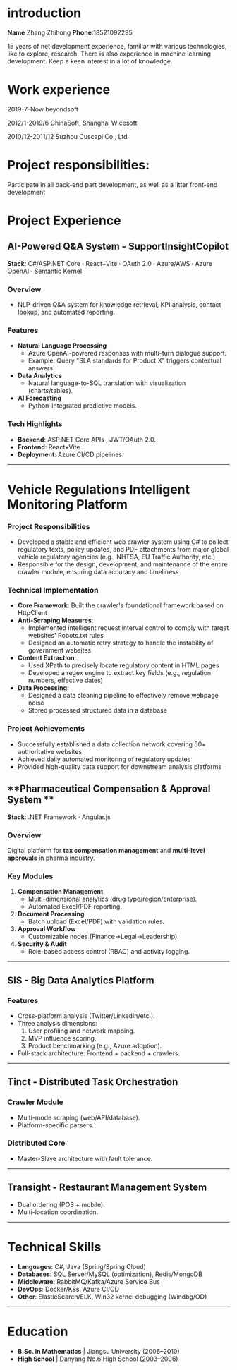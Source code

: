 
# introduction
**Name** Zhang Zhihong    **Phone**:18521092295

15 years of net development experience, familiar with various technologies, like to explore, research. There is also experience in machine learning development. Keep a keen interest in a lot of knowledge. 

# Work experience
2019-7-Now beyondsoft

2012/1-2019/6 ChinaSoft, Shanghai Wicesoft

2010/12-2011/12 Suzhou Cuscapi Co., Ltd

# Project responsibilities:
Participate in all back-end part development, as well as a litter front-end development

# Project Experience  

## **AI-Powered Q&A System - SupportInsightCopilot**  
**Stack**: C#/ASP.NET Core · React+Vite · OAuth 2.0 · Azure/AWS · Azure OpenAI · Semantic Kernel  

### Overview  
- NLP-driven Q&A system for knowledge retrieval, KPI analysis, contact lookup, and automated reporting.  

### Features  
- **Natural Language Processing**  
  - Azure OpenAI-powered responses with multi-turn dialogue support.  
  - Example: Query "SLA standards for Product X" triggers contextual answers.  
- **Data Analytics**  
  - Natural language-to-SQL translation with visualization (charts/tables).  
- **AI Forecasting**  
  - Python-integrated predictive models.  

### Tech Highlights  
- **Backend**: ASP.NET Core APIs , JWT/OAuth 2.0.  
- **Frontend**: React+Vite .  
- **Deployment**: Azure CI/CD pipelines.  

---

#  Vehicle Regulations Intelligent Monitoring Platform  

### Project Responsibilities  
- Developed a stable and efficient web crawler system using C# to collect regulatory texts, policy updates, and PDF attachments from major global vehicle regulatory agencies (e.g., NHTSA, EU Traffic Authority, etc.)  
- Responsible for the design, development, and maintenance of the entire crawler module, ensuring data accuracy and timeliness  

### Technical Implementation  
- **Core Framework**: Built the crawler's foundational framework based on HttpClient  
- **Anti-Scraping Measures**:  
  - Implemented intelligent request interval control to comply with target websites' Robots.txt rules  
  - Designed an automatic retry strategy to handle the instability of government websites  
- **Content Extraction**:  
  - Used XPath to precisely locate regulatory content in HTML pages  
  - Developed a regex engine to extract key fields (e.g., regulation numbers, effective dates)  
- **Data Processing**:  
  - Designed a data cleaning pipeline to effectively remove webpage noise  
  - Stored processed structured data in a database  

### Project Achievements  
- Successfully established a data collection network covering 50+ authoritative websites  
- Achieved daily automated monitoring of regulatory updates  
- Provided high-quality data support for downstream analysis platforms  


## **Pharmaceutical Compensation & Approval System **  
**Stack**: .NET Framework · Angular.js  

### Overview  
Digital platform for **tax compensation management** and **multi-level approvals** in pharma industry.  

### Key Modules  
1. **Compensation Management**  
   - Multi-dimensional analytics (drug type/region/enterprise).  
   - Automated Excel/PDF reporting.  
2. **Document Processing**  
   - Batch upload (Excel/PDF) with validation rules.  
3. **Approval Workflow**  
   - Customizable nodes (Finance→Legal→Leadership).  
4. **Security & Audit**  
   - Role-based access control (RBAC) and activity logging.  

---

## **SIS - Big Data Analytics Platform**  
### Features  
- Cross-platform analysis (Twitter/LinkedIn/etc.).  
- Three analysis dimensions:  
  1. User profiling and network mapping.  
  2. MVP influence scoring.  
  3. Product benchmarking (e.g., Azure adoption).  
- Full-stack architecture: Frontend + backend + crawlers.  

---

## **Tinct - Distributed Task Orchestration**  
### Crawler Module  
- Multi-mode scraping (web/API/database).  
- Platform-specific parsers.  

### Distributed Core  
- Master-Slave architecture with fault tolerance.  

---

## **Transight - Restaurant Management System**  
- Dual ordering (POS + mobile).  
- Multi-location coordination.  

---

# Technical Skills  
- **Languages**: C#, Java (Spring/Spring Cloud)  
- **Databases**: SQL Server/MySQL (optimization), Redis/MongoDB  
- **Middleware**: RabbitMQ/Kafka/Azure Service Bus  
- **DevOps**: Docker/K8s, Azure CI/CD  
- **Other**: ElasticSearch/ELK, Win32 kernel debugging (Windbg/OD)  

---

# Education  
- **B.Sc. in Mathematics** | Jiangsu University (2006–2010)  
- **High School** | Danyang No.6 High School (2003–2006)  

